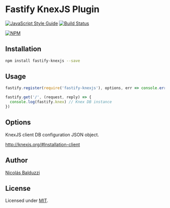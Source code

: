 # Fastify KnexJS Plugin

[![JavaScript Style Guide](https://img.shields.io/badge/code_style-standard-brightgreen.svg)](https://standardjs.com)
[![Build Status](https://travis-ci.org/nbalduzzi/fastify-knexjs.svg?branch=master)](https://travis-ci.org/nbalduzzi/fastify-knexjs)

[![NPM](https://nodei.co/npm/fastify-knexjs.png?downloads=true&downloadRank=true&stars=true)](https://nodei.co/npm/fastify-knexjs/)

## Installation

```bash
npm install fastify-knexjs --save
```

## Usage

```javascript
fastify.register(require('fastify-knexjs'), options, err => console.error(err))

fastify.get('/', (request, reply) => {
  console.log(fastify.knex) // Knex DB instance
})
```

## Options

KnexJS client DB configuration JSON object.

<http://knexjs.org/#Installation-client>

## Author

[Nicolás Balduzzi](nico.balduzzi@gmail.com)

## License

Licensed under [MIT](./LICENSE).
